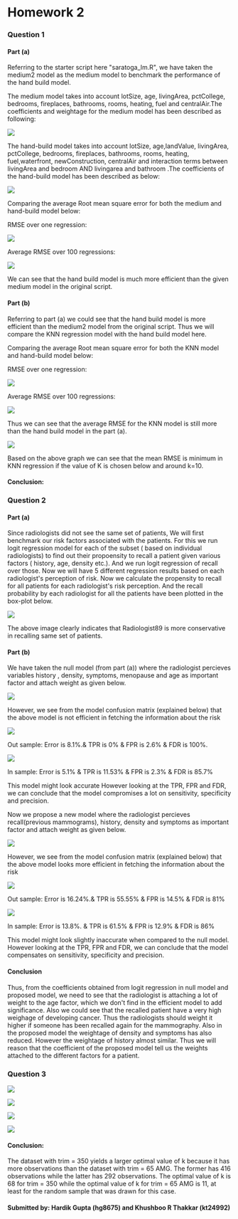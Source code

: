 # Homework 2

### Question 1

#### Part (a)
Referring to the starter script here "saratoga_lm.R", we have taken the medium2 model as the medium model to benchmark the performance of the hand build model. 

The medium model takes into account lotSize, age, livingArea, pctCollege, bedrooms, fireplaces, bathrooms, rooms, heating, fuel and  centralAir.The coefficients and weightage for the medium model has been described as following:

![](https://github.com/hardikgupta9/My-Projects/blob/master/Coeff_Q1_a_m.PNG)

The hand-build model takes into account lotSize, age,landValue, livingArea, pctCollege, bedrooms, fireplaces, bathrooms, rooms, heating, fuel,waterfront, newConstruction,  centralAir and interaction terms between livingArea and bedroom AND livingarea and bathroom .The coefficients of the hand-build model has been described as below:


![](https://github.com/hardikgupta9/My-Projects/blob/master/Coeff_Q1_a_h.PNG)

Comparing the average Root mean square error for both the medium and hand-build model below:

RMSE over one regression: 

![](https://github.com/hardikgupta9/My-Projects/blob/master/RMSE.PNG)

Average RMSE over 100 regressions:

![](https://github.com/hardikgupta9/My-Projects/blob/master/Mean_RMSE.PNG)

We can see that the hand build model is much more efficient than the given medium model in the original script.

#### Part (b)

Referring to part (a) we could see that the hand build model is more efficient than the medium2 model from the original script. Thus we will compare the KNN regression model with the hand build model here.

Comparing the average Root mean square error for both the KNN model and hand-build model below:

RMSE over one regression: 

![](https://github.com/hardikgupta9/My-Projects/blob/master/KNN_RMSE.PNG)

Average RMSE over 100 regressions:

![](https://github.com/hardikgupta9/My-Projects/blob/master/KNN_RMSE_mean.PNG)

Thus we can see that the average RMSE for the KNN model is still more than the hand build model in the part (a). 

![](https://github.com/hardikgupta9/My-Projects/blob/master/Qs_1_graph_HG.png)

Based on the above graph we can see that the mean RMSE is minimum in KNN regression if the value of K is chosen below and around k=10.

#### Conclusion: 


### Question 2

#### Part (a) 

Since radiologists did not see the same set of patients, We will first benchmark our risk factors associated with the patients. For this we 
run logit regression model for each of the subset ( based on individual radiologists) to find out their propoensity to recall a patient 
given various factors ( history, age, density etc.). And we run logit regression of recall over those. Now we will have 5 different regression
results based on each radiologist's perception of risk. Now we calculate the propensity to recall for all patients for each radiologist's 
risk perception. And the recall probability by each radiologist for all the patients have been plotted in the box-plot below. 


![](https://github.com/hardikgupta9/My-Projects/blob/master/Q2_plot.png)

The above image clearly indicates that Radiologist89 is more conservative in recalling same set of patients.

#### Part (b)

We have taken the null model (from part (a))  where the radiologist percieves variables history , density, symptoms, menopause and age as important factor and attach weight as given below. 

![](https://github.com/hardikgupta9/My-Projects/blob/master/Old_coef.PNG)


However, we see from the model confusion matrix (explained below) that the above model is not efficient in fetching the information about the risk

![](https://github.com/hardikgupta9/My-Projects/blob/master/Confusion_out_1.PNG)

Out sample: Error is 8.1%.& TPR is 0% & FPR is 2.6% & FDR is 100%. 

![](https://github.com/hardikgupta9/My-Projects/blob/master/Confusion_in_1.PNG)

In sample: Error is 5.1% & TPR is 11.53% & FPR is 2.3% & FDR is 85.7%

This model might look accurate However looking at the TPR, FPR and FDR, we can conclude that the model compromises a lot on sensitivity,
specificity and precision.

Now we propose a new model where the radiologist percieves recall(previous mammograms), history, density and symptoms as
important factor and attach weight as given below.

![](https://github.com/hardikgupta9/My-Projects/blob/master/Coefficients_part2.PNG)

However, we see from the model confusion matrix (explained below) that the above model looks more efficient in fetching the information about the risk

![](https://github.com/hardikgupta9/My-Projects/blob/master/Confusion_out_2.PNG)

Out sample: Error is 16.24%.& TPR is 55.55% & FPR is 14.5% & FDR is 81%

![](https://github.com/hardikgupta9/My-Projects/blob/master/Confusion_in_2.PNG)

In sample: Error is 13.8%. & TPR is 61.5% & FPR is 12.9% & FDR is 86%

This model might look slightly inaccurate when compared to the null model. However looking at the TPR, FPR and FDR, we can conclude that the model compensates on sensitivity,
specificity and precision.

#### Conclusion

Thus, from the coefficients obtained from logit regression in null model and proposed model, we need to see that the radiologist is attaching a lot of weight to the age factor, which we don't find in the efficient model to add significance. Also we could see that the recalled patient have a very high weighage of developing cancer. Thus the radiologists should weight it higher if someone has been recalled again for the mammography. Also in the proposed model the weightage of density and symptoms has also reduced. However the weightage of history almost similar. Thus we will reason that the coefficient of the proposed model tell us the weights attached to the different factors for a patient.

### Question 3

![](https://github.com/hardikgupta9/My-Projects/blob/master/1_Confusion_matrix.png)

![](https://github.com/hardikgupta9/My-Projects/blob/master/Qs3Graph1.png)

![](https://github.com/hardikgupta9/My-Projects/blob/master/2_Confusion_matrix.png)

![](https://github.com/hardikgupta9/My-Projects/blob/master/Qs3Graph2.png)


#### Conclusion: 
The dataset with trim = 350 yields a larger optimal value of k because it has more observations than the dataset with trim = 65 AMG. The former has 416 observations while the latter has 292 observations. The optimal value of k is 68 for trim = 350 while the optimal value of k for trim = 65 AMG is 11, at least for the random sample that was drawn for this case.

#### Submitted by: Hardik Gupta (hg8675) and Khushboo R Thakkar (kt24992)
